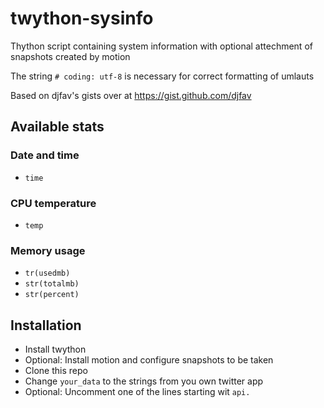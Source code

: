 # twython-sysinfo
Thython script containing system information with optional attechment of snapshots created by motion

The string `# coding: utf-8` is necessary for correct formatting of umlauts

Based on djfav's gists over at https://gist.github.com/djfav

## Available stats
### Date and time
* `time`
### CPU temperature
* `temp`
### Memory usage
* `tr(usedmb)`
* `str(totalmb)`
* `str(percent)`

## Installation
* Install twython
* Optional: Install motion and configure snapshots to be taken 
* Clone this repo
* Change `your_data` to the strings from you own twitter app
* Optional: Uncomment one of the lines starting wit `api.`